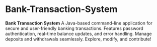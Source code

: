 # Bank-Transaction-System
**Bank Transaction System**  A Java-based command-line application for secure and user-friendly banking transactions. Features password authentication, real-time balance updates, and error handling. Manage deposits and withdrawals seamlessly. Explore, modify, and contribute!
